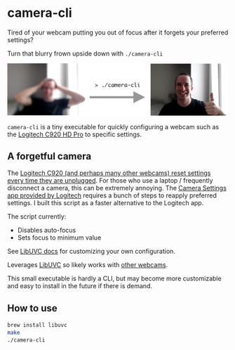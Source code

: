 # camera-cli

Tired of your webcam putting you out of focus after it forgets your preferred settings?

Turn that blurry frown upside down with `./camera-cli`

![Before and after](img/readme.png?raw=true "Before and after")

`camera-cli` is a tiny executable for quickly configuring a webcam such as the [Logitech C920 HD Pro](https://www.logitech.com/en-us/products/webcams/c920-pro-hd-webcam.960-000764.html) to specific settings.

## A forgetful camera
The [Logitech C920 (and perhaps many other webcams) reset settings every time they are unplugged](https://www.reddit.com/r/obs/comments/fflg5g/logitech_cam_keeps_resetting_video_settings_back//). For those who use a laptop / frequently disconnect a camera, this can be extremely annoying. The [Camera Settings app provided by Logitech](https://support.logi.com/hc/en-us/articles/360024849133--Downloads-HD-Pro-Webcam-C920) requires a bunch of steps to reapply preferred settings. I built this script as a faster alternative to the Logitech app.

The script currently:
- Disables auto-focus
- Sets focus to minimum value

See [LibUVC docs](https://ken.tossell.net/libuvc/doc/) for customizing your own configuration.

Leverages [LibUVC](https://github.com/libuvc/libuvc) so likely works with [other webcams](https://en.wikipedia.org/wiki/List_of_USB_video_class_devices).

This small executable is hardly a CLI, but may become more customizable and easy to install in the future if there is demand.

## How to use

```bash
brew install libuvc
make
./camera-cli
```
 
